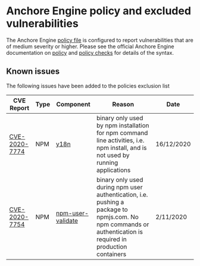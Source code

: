 # Anchore Engine policy and excluded vulnerabilities
The Anchore Engine [policy file](anchore-policy.json) is configured to report vulnerabilities that are of medium severity or higher.  Please see the official Anchore Engine documentation on [policy](https://docs.anchore.com/current/docs/engine/general/concepts/policy/) and [policy checks](https://docs.anchore.com/current/docs/overview/concepts/policy/policy_checks/) for details of the syntax.

## Known issues
The following issues have been added to the policies exclusion list

| CVE Report    |Type      | Component | Reason       | Date |
| ------------- | -------  |----------| ------------- | -----------------  |
| [CVE-2020-7774](https://nvd.nist.gov/vuln/detail/CVE-2020-7774) | NPM | [y18n](https://github.com/yargs/y18n) | binary only used by npm installation for npm command line activities, i.e. npm install, and is not used by running applications | 16/12/2020 |
| [CVE-2020-7754](https://nvd.nist.gov/vuln/detail/CVE-2020-7754) | NPM      | [npm-user-validate](https://github.com/npm/npm-user-validate) | binary only used during npm user authentication, i.e. pushing a package to npmjs.com. No npm commands or authentication is required in production containers | 2/11/2020|

